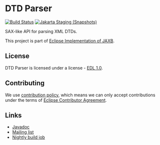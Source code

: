 [//]: # " Copyright (c) 2020, 2021, 2023 Oracle and/or its affiliates. All rights reserved. "
[//]: # "  "
[//]: # " This program and the accompanying materials are made available under the "
[//]: # " terms of the Eclipse Distribution License v. 1.0, which is available at "
[//]: # " http://www.eclipse.org/org/documents/edl-v10.php. "
[//]: # "  "
[//]: # " SPDX-License-Identifier: BSD-3-Clause "

# DTD Parser

[![Build Status](https://github.com/eclipse-ee4j/jaxb-dtd-parser/actions/workflows/maven.yml/badge.svg?branch=master)](https://github.com/eclipse-ee4j/jaxb-dtd-parser/actions/workflows/maven.yml?branch=master)
[![Jakarta Staging (Snapshots)](https://img.shields.io/nexus/s/https/jakarta.oss.sonatype.org/com.sun.xml.dtd-parser/dtd-parser.svg)](https://jakarta.oss.sonatype.org/content/repositories/staging/com/sun/xml/dtd-parser/dtd-parser/)

SAX-like API for parsing XML DTDs.

This project is part of [Eclipse Implementation of JAXB](https://projects.eclipse.org/projects/ee4j.jaxb-impl).

## License

DTD Parser is licensed under a license - [EDL 1.0](LICENSE.md).


## Contributing

We use [contribution policy](CONTRIBUTING.md), which means we can only accept contributions under
the terms of [Eclipse Contributor Agreement](http://www.eclipse.org/legal/ECA.php).


## Links

* [Javadoc](https://javadoc.io/doc/com.sun.xml.dtd-parser/dtd-parser/latest/)
* [Mailing list](https://accounts.eclipse.org/mailing-list/jaxb-impl-dev)
* [Nightly build job](https://ci.eclipse.org/jaxb-impl/job/dtd-parser-master-build/)
